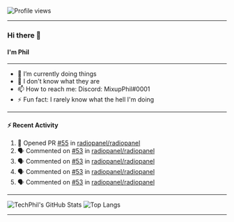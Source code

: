 ![Profile views](https://gpvc.arturio.dev/TechPhil)

---

### Hi there 👋
#### I'm Phil

---

- 🔭 I’m currently doing things
- 🌱 I don't know what they are
- 📫 How to reach me: Discord: MixupPhil#0001
- ⚡ Fun fact: I rarely know what the hell I'm doing

---

#### ⚡ Recent Activity
<!--START_SECTION:activity-->
1. 💪 Opened PR [#55](https://github.com//radiopanel/radiopanel/pull/55) in [radiopanel/radiopanel](https://github.com//radiopanel/radiopanel)
2. 🗣 Commented on [#53](https://github.com//radiopanel/radiopanel/issues/53) in [radiopanel/radiopanel](https://github.com//radiopanel/radiopanel)
3. 🗣 Commented on [#53](https://github.com//radiopanel/radiopanel/issues/53) in [radiopanel/radiopanel](https://github.com//radiopanel/radiopanel)
4. 🗣 Commented on [#53](https://github.com//radiopanel/radiopanel/issues/53) in [radiopanel/radiopanel](https://github.com//radiopanel/radiopanel)
5. 🗣 Commented on [#53](https://github.com//radiopanel/radiopanel/issues/53) in [radiopanel/radiopanel](https://github.com//radiopanel/radiopanel)
<!--END_SECTION:activity-->

---

![TechPhil's GitHub Stats](https://github-readme-stats.vercel.app/api?username=techphil&count_private=true)
![Top Langs](https://github-readme-stats.vercel.app/api/top-langs/?username=techphil)

---
